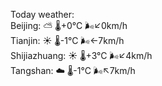 Today weather:  
Beijing: ⛅️  🌡️+0°C 🌬️↙0km/h  
Tianjin: ☀️ 🌡️-1°C 🌬️←7km/h  
Shijiazhuang: ☀️ 🌡️+3°C 🌬️↙4km/h  
Tangshan: ☁️ 🌡️-1°C 🌬️↖7km/h  
